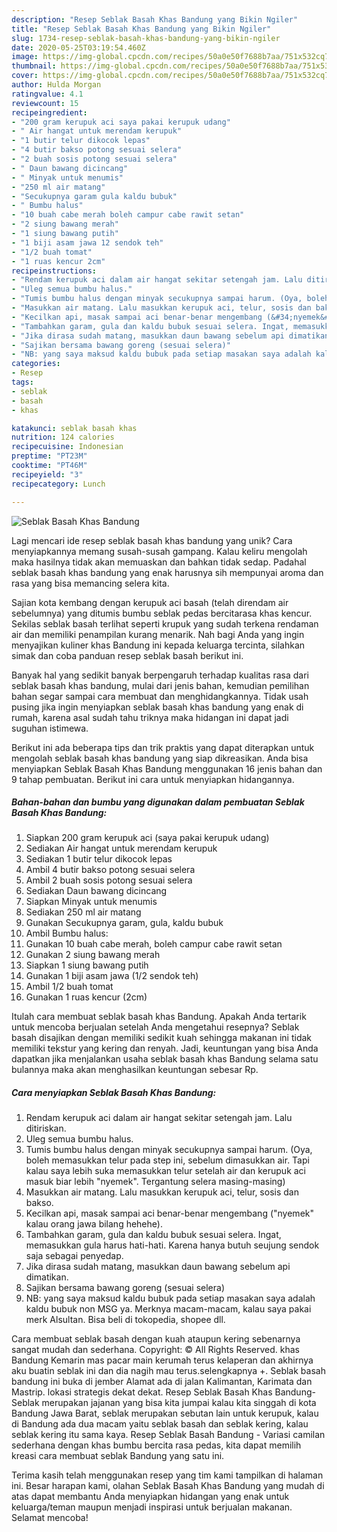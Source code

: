 ```yaml
---
description: "Resep Seblak Basah Khas Bandung yang Bikin Ngiler"
title: "Resep Seblak Basah Khas Bandung yang Bikin Ngiler"
slug: 1734-resep-seblak-basah-khas-bandung-yang-bikin-ngiler
date: 2020-05-25T03:19:54.460Z
image: https://img-global.cpcdn.com/recipes/50a0e50f7688b7aa/751x532cq70/seblak-basah-khas-bandung-foto-resep-utama.jpg
thumbnail: https://img-global.cpcdn.com/recipes/50a0e50f7688b7aa/751x532cq70/seblak-basah-khas-bandung-foto-resep-utama.jpg
cover: https://img-global.cpcdn.com/recipes/50a0e50f7688b7aa/751x532cq70/seblak-basah-khas-bandung-foto-resep-utama.jpg
author: Hulda Morgan
ratingvalue: 4.1
reviewcount: 15
recipeingredient:
- "200 gram kerupuk aci saya pakai kerupuk udang"
- " Air hangat untuk merendam kerupuk"
- "1 butir telur dikocok lepas"
- "4 butir bakso potong sesuai selera"
- "2 buah sosis potong sesuai selera"
- " Daun bawang dicincang"
- " Minyak untuk menumis"
- "250 ml air matang"
- "Secukupnya garam gula kaldu bubuk"
- " Bumbu halus"
- "10 buah cabe merah boleh campur cabe rawit setan"
- "2 siung bawang merah"
- "1 siung bawang putih"
- "1 biji asam jawa 12 sendok teh"
- "1/2 buah tomat"
- "1 ruas kencur 2cm"
recipeinstructions:
- "Rendam kerupuk aci dalam air hangat sekitar setengah jam. Lalu ditiriskan."
- "Uleg semua bumbu halus."
- "Tumis bumbu halus dengan minyak secukupnya sampai harum. (Oya, boleh memasukkan telur pada step ini, sebelum dimasukkan air. Tapi kalau saya lebih suka memasukkan telur setelah air dan kerupuk aci masuk biar lebih &#34;nyemek&#34;. Tergantung selera masing-masing)"
- "Masukkan air matang. Lalu masukkan kerupuk aci, telur, sosis dan bakso."
- "Kecilkan api, masak sampai aci benar-benar mengembang (&#34;nyemek&#34; kalau orang jawa bilang hehehe)."
- "Tambahkan garam, gula dan kaldu bubuk sesuai selera. Ingat, memasukkan gula harus hati-hati. Karena hanya butuh seujung sendok saja sebagai penyedap."
- "Jika dirasa sudah matang, masukkan daun bawang sebelum api dimatikan."
- "Sajikan bersama bawang goreng (sesuai selera)"
- "NB: yang saya maksud kaldu bubuk pada setiap masakan saya adalah kaldu bubuk non MSG ya. Merknya macam-macam, kalau saya pakai merk Alsultan. Bisa beli di tokopedia, shopee dll."
categories:
- Resep
tags:
- seblak
- basah
- khas

katakunci: seblak basah khas 
nutrition: 124 calories
recipecuisine: Indonesian
preptime: "PT23M"
cooktime: "PT46M"
recipeyield: "3"
recipecategory: Lunch

---
```



![Seblak Basah Khas Bandung](https://img-global.cpcdn.com/recipes/50a0e50f7688b7aa/751x532cq70/seblak-basah-khas-bandung-foto-resep-utama.jpg)

Lagi mencari ide resep seblak basah khas bandung yang unik? Cara menyiapkannya memang susah-susah gampang. Kalau keliru mengolah maka hasilnya tidak akan memuaskan dan bahkan tidak sedap. Padahal seblak basah khas bandung yang enak harusnya sih mempunyai aroma dan rasa yang bisa memancing selera kita.

Sajian kota kembang dengan kerupuk aci basah (telah direndam air sebelumnya) yang ditumis bumbu seblak pedas bercitarasa khas kencur. Sekilas seblak basah terlihat seperti krupuk yang sudah terkena rendaman air dan memiliki penampilan kurang menarik. Nah bagi Anda yang ingin menyajikan kuliner khas Bandung ini kepada keluarga tercinta, silahkan simak dan coba panduan resep seblak basah berikut ini.

Banyak hal yang sedikit banyak berpengaruh terhadap kualitas rasa dari seblak basah khas bandung, mulai dari jenis bahan, kemudian pemilihan bahan segar sampai cara membuat dan menghidangkannya. Tidak usah pusing jika ingin menyiapkan seblak basah khas bandung yang enak di rumah, karena asal sudah tahu triknya maka hidangan ini dapat jadi suguhan istimewa.


Berikut ini ada beberapa tips dan trik praktis yang dapat diterapkan untuk mengolah seblak basah khas bandung yang siap dikreasikan. Anda bisa menyiapkan Seblak Basah Khas Bandung menggunakan 16 jenis bahan dan 9 tahap pembuatan. Berikut ini cara untuk menyiapkan hidangannya.

<!--inarticleads1-->

##### Bahan-bahan dan bumbu yang digunakan dalam pembuatan Seblak Basah Khas Bandung:

1. Siapkan 200 gram kerupuk aci (saya pakai kerupuk udang)
1. Sediakan  Air hangat untuk merendam kerupuk
1. Sediakan 1 butir telur dikocok lepas
1. Ambil 4 butir bakso potong sesuai selera
1. Ambil 2 buah sosis potong sesuai selera
1. Sediakan  Daun bawang dicincang
1. Siapkan  Minyak untuk menumis
1. Sediakan 250 ml air matang
1. Gunakan Secukupnya garam, gula, kaldu bubuk
1. Ambil  Bumbu halus:
1. Gunakan 10 buah cabe merah, boleh campur cabe rawit setan
1. Gunakan 2 siung bawang merah
1. Siapkan 1 siung bawang putih
1. Gunakan 1 biji asam jawa (1/2 sendok teh)
1. Ambil 1/2 buah tomat
1. Gunakan 1 ruas kencur (2cm)


Itulah cara membuat seblak basah khas Bandung. Apakah Anda tertarik untuk mencoba berjualan setelah Anda mengetahui resepnya? Seblak basah disajikan dengan memiliki sedikit kuah sehingga makanan ini tidak memiliki tekstur yang kering dan renyah. Jadi, keuntungan yang bisa Anda dapatkan jika menjalankan usaha seblak basah khas Bandung selama satu bulannya maka akan menghasilkan keuntungan sebesar Rp. 

<!--inarticleads2-->

##### Cara menyiapkan Seblak Basah Khas Bandung:

1. Rendam kerupuk aci dalam air hangat sekitar setengah jam. Lalu ditiriskan.
1. Uleg semua bumbu halus.
1. Tumis bumbu halus dengan minyak secukupnya sampai harum. (Oya, boleh memasukkan telur pada step ini, sebelum dimasukkan air. Tapi kalau saya lebih suka memasukkan telur setelah air dan kerupuk aci masuk biar lebih &#34;nyemek&#34;. Tergantung selera masing-masing)
1. Masukkan air matang. Lalu masukkan kerupuk aci, telur, sosis dan bakso.
1. Kecilkan api, masak sampai aci benar-benar mengembang (&#34;nyemek&#34; kalau orang jawa bilang hehehe).
1. Tambahkan garam, gula dan kaldu bubuk sesuai selera. Ingat, memasukkan gula harus hati-hati. Karena hanya butuh seujung sendok saja sebagai penyedap.
1. Jika dirasa sudah matang, masukkan daun bawang sebelum api dimatikan.
1. Sajikan bersama bawang goreng (sesuai selera)
1. NB: yang saya maksud kaldu bubuk pada setiap masakan saya adalah kaldu bubuk non MSG ya. Merknya macam-macam, kalau saya pakai merk Alsultan. Bisa beli di tokopedia, shopee dll.


Cara membuat seblak basah dengan kuah ataupun kering sebenarnya sangat mudah dan sederhana. Copyright: © All Rights Reserved. khas Bandung Kemarin mas pacar main kerumah terus kelaperan dan akhirnya aku buatin seblak ini dan dia nagih mau terus.selengkapnya +. Seblak basah bandung ini buka di jember Alamat ada di jalan Kalimantan, Karimata dan Mastrip. lokasi strategis dekat dekat. Resep Seblak Basah Khas Bandung- Seblak merupakan jajanan yang bisa kita jumpai kalau kita singgah di kota Bandung Jawa Barat, seblak merupakan sebutan lain untuk kerupuk, kalau di Bandung ada dua macam yaitu seblak basah dan seblak kering, kalau seblak kering itu sama kaya. Resep Seblak Basah Bandung - Variasi camilan sederhana dengan khas bumbu bercita rasa pedas, kita dapat memilih kreasi cara membuat seblak Bandung yang satu ini. 

Terima kasih telah menggunakan resep yang tim kami tampilkan di halaman ini. Besar harapan kami, olahan Seblak Basah Khas Bandung yang mudah di atas dapat membantu Anda menyiapkan hidangan yang enak untuk keluarga/teman maupun menjadi inspirasi untuk berjualan makanan. Selamat mencoba!
